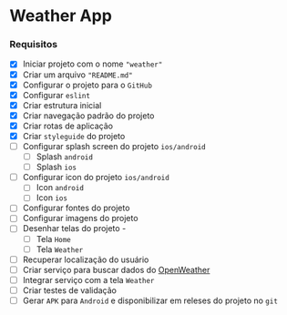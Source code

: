 # Weather App

[//]: # ( Requirement: Weather App)

### Requisitos

 - [X] Iniciar projeto com o nome `"weather"`
 - [X] Criar um arquivo `"README.md"`
 - [X] Configurar o projeto para o `GitHub`
 - [X] Configurar `eslint`
 - [X] Criar estrutura inicial
 - [X] Criar navegação padrão do projeto
 - [X] Criar rotas de aplicação
 - [X] Criar `styleguide` do projeto
 - [ ] Configurar splash screen do projeto `ios/android`
   - [ ] Splash `android`
   - [ ] Splash `ios`
 - [ ] Configurar icon do projeto `ios/android`
   - [ ] Icon `android`
   - [ ] Icon `ios`
 - [ ] Configurar fontes do projeto
 - [ ] Configurar imagens do projeto
 - [ ] Desenhar telas do projeto -
   - [ ] Tela `Home`
   - [ ] Tela `Weather`
 - [ ] Recuperar localização do usuário
 - [ ] Criar serviço para buscar dados do [OpenWeather](https://openweathermap.org/api)
 - [ ] Integrar serviço com a tela `Weather`
 - [ ] Criar testes de validação
 - [ ] Gerar `APK` para `Android` e disponibilizar em releses do projeto no `git`

<br>
